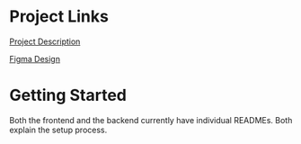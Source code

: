 # Project Links

[Project Description](https://docs.google.com/document/d/1yukwGR1CTPYJK8iy0meap9maBX5fF9CGUTNoL6ph9vY/edit?usp=sharing)

[Figma Design](https://www.figma.com/file/TkaGAlkZ3gYmDsOUixvMn6/Budgeting-Software-501?node-id=0-1)

# Getting Started
Both the frontend and the backend currently have individual READMEs. Both explain the setup process.